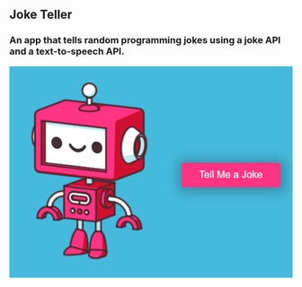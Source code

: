 ## Joke Teller

### An app that tells random programming jokes using a joke API and a text-to-speech API.

![Screenshot1](screenshot.png)
